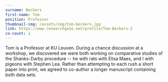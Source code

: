 ```yaml
---
surname: Beckers
first-name: Tom
position: Professor
thumbnail-img: /assets/img/tom-beckers.jpg
link: https://www.researchgate.net/profile/Tom-Beckers-2 
co-count: 1
---
```


Tom is a Professor at KU Leuven. During a chance discussion at a workshop, we discovered we were both working on comparative studies of the Shanks-Darby procedure -- he with rats with Elisa Maes, and I with pigeons with Stephen Lea. Rather than attempting to each rush a short paper into print, we agreed to co-author a longer manuscript containing both data sets.

